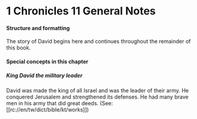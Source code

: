 # 1 Chronicles 11 General Notes

#### Structure and formatting

The story of David begins here and continues throughout the remainder of this book.

#### Special concepts in this chapter

##### King David the military leader
David was made the king of all Israel and was the leader of their army. He conquered Jerusalem and strengthened its defenses. He had many brave men in his army that did great deeds. (See: [[rc://en/tw/dict/bible/kt/works]])

